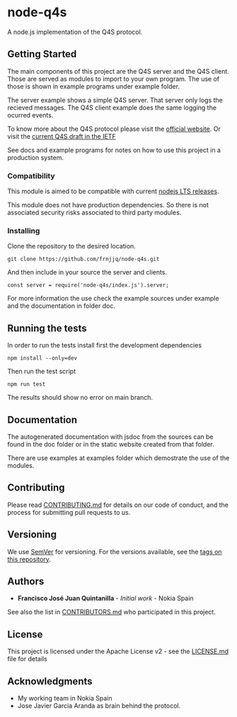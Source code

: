 # node-q4s

A node.js implementation of the Q4S protocol.

## Getting Started

The main components of this project are the Q4S server and the Q4S client. Those are served as modules to import to your own program. The use of those is shown in example programs under example folder. 

The server example shows a simple Q4S server. That server only logs the recieved messages. The Q4S client example does the same logging the ocurred events.

To know more about the Q4S protocol please visit the [official website](https://q4sprotocol.wordpress.com/). Or visit the [current Q4S draft in the IETF](https://datatracker.ietf.org/doc/draft-aranda-dispatch-q4s/)

See docs and example programs for notes on how to use this project in a production system.

### Compatibility

This module is aimed to be compatible with current [nodejs LTS releases](https://github.com/nodejs/Release).

This module does not have production dependencies. So there is not associated security risks associated to third party modules.

### Installing

Clone the repository to the desired location.
```
git clone https://github.com/frnjjq/node-q4s.git
```

And then include in your source the server and clients.

```
const server = require('node-q4s/index.js').server;
```

For more information the use check the example sources under example and the documentation in folder doc. 

## Running the tests

In order to run the tests install first the development dependencies
```
npm install --only=dev
```
Then run the test script
```
npm run test
```
The results should show no error on main branch.

## Documentation

The autogenerated documentation with jsdoc from the sources can be found in the doc folder or in the static website created from that folder.

There are use examples at examples folder which demostrate the use of the modules.

## Contributing

Please read [CONTRIBUTING.md](https://github.com/frnjjq/node-q4s/blob/master/CONTRIBUTING.md) for details on our code of conduct, and the process for submitting pull requests to us.

## Versioning

We use [SemVer](http://semver.org/) for versioning. For the versions available, see the [tags on this repository](https://github.com/frnjjq/node-q4s/tags). 

## Authors

* **Francisco José Juan Quintanilla** - *Initial work* - Nokia Spain

See also the list in [CONTRIBUTORS.md](https://github.com/frnjjq/node-q4s/blob/master/CONTRIBUTORS.md) who participated in this project.

## License

This project is licensed under the Apache License v2 - see the [LICENSE.md](https://github.com/frnjjq/node-q4s/blob/master/LICENSE.md) file for details

## Acknowledgments

* My working team in Nokia Spain
* Jose Javier Garcia Aranda as brain behind the protocol.
